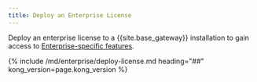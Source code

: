 ```yaml
---
title: Deploy an Enterprise License
---
```


Deploy an enterprise license to a {{site.base_gateway}} installation to gain access
to [Enterprise-specific features](/enterprise/{{page.kong_version}}/deployment/licensing).

{% include /md/enterprise/deploy-license.md heading="##" kong_version=page.kong_version %}

